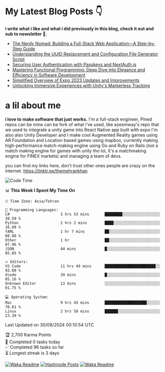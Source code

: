 # My Latest Blog Posts 👇
**i write what i like and what i did previously in this blog, check it out and sub to newsletter 🫡.**

<!-- HASHNODE_BLOG:START -->
- [The Nerdy Nomad: Building a Full-Stack Web Application—A Step-by-Step Guide](https://themehrankhan.hashnode.dev/the-nerdy-nomad-building-a-full-stack-web-applicationa-step-by-step-guide)
- [Understanding the UUID Replacement and Configuration File Generator Script](https://themehrankhan.hashnode.dev/understanding-the-uuid-replacement-and-configuration-file-generator-script)
- [Securing User Authentication with Passkeys and NextAuth.js](https://themehrankhan.hashnode.dev/securing-user-authentication-with-passkeys-and-nextauthjs)
- [Mastering Functional Programming: Deep Dive into Elegance and Efficiency in Software Development](https://themehrankhan.hashnode.dev/mastering-functional-programming-deep-dive-into-elegance-and-efficiency-in-software-development)
- [Simplified Overview of Expo 2023 Updates and Improvements](https://themehrankhan.hashnode.dev/expo-2023-updates-and-features-summary)
- [Unlocking Immersive Experiences with Unity's Markerless Tracking](https://themehrankhan.hashnode.dev/unlocking-immersive-experiences-with-unitys-markerless-tracking)

<!-- HASHNODE_BLOG:END -->

# a lil about me
**i love to make  software that just works.**
I'm a full-stack engineer, Pined repos can be mine can be fork of what i've used, like azesmway's repo that we used to integrate a unity game into React Native app built with expo I'm also also Unity Developer and I make cool Augmented Reality games using AR Foundation and Location based games using mapbox, currently making high-performance match-making engine using Go and Ruby on Rails (not a match making engine for games with unity tho lol, it's a matchmaking engine for FINEX markets) and managing a team of devs.

you can find my links here, don't trust other ones people are crazy on the internet.
https://linktr.ee/themehrankhan

<!--START_SECTION:waka-->
![Code Time](http://img.shields.io/badge/Code%20Time-608%20hrs-blue)

📊 **This Week I Spent My Time On** 

```text
🕑︎ Time Zone: Asia/Tehran

💬 Programming Languages: 
C#                       3 hrs 53 mins       ████████░░░░░░░░░░░░░░░░░   30.59 % 
Python                   2 hrs 2 mins        ████░░░░░░░░░░░░░░░░░░░░░   16.09 % 
YAML                     1 hr 7 mins         ██░░░░░░░░░░░░░░░░░░░░░░░   08.88 % 
Other                    1 hr                ██░░░░░░░░░░░░░░░░░░░░░░░   07.96 % 
JSON                     44 mins             █░░░░░░░░░░░░░░░░░░░░░░░░   05.85 % 

🔥 Editors: 
VS Code                  11 hrs 49 mins      ███████████████████████░░   93.09 % 
Xcode                    39 mins             █░░░░░░░░░░░░░░░░░░░░░░░░   05.16 % 
Unknown Editor           13 mins             ░░░░░░░░░░░░░░░░░░░░░░░░░   01.75 % 

💻 Operating System: 
Mac                      9 hrs 43 mins       ███████████████████░░░░░░   76.61 % 
Linux                    2 hrs 58 mins       ██████░░░░░░░░░░░░░░░░░░░   23.39 % 
```


 Last Updated on 30/08/2024 00:10:54 UTC
<!--END_SECTION:waka-->

<!-- TODO-IST:START -->
🏆  2,700 Karma Points           
🌸  Completed 0 tasks today           
✅  Completed 96 tasks so far           
⏳  Longest streak is 3 days
<!-- TODO-IST:END -->

[![Waka Readme](https://github.com/TheMehranKhan/themehrankhan/actions/workflows/main.yml/badge.svg)](https://github.com/TheMehranKhan/themehrankhan/actions/workflows/main.yml)
[![Hashnode Posts](https://github.com/TheMehranKhan/themehrankhan/actions/workflows/hashnode.yml/badge.svg)](https://github.com/TheMehranKhan/themehrankhan/actions/workflows/hashnode.yml)
[![Waka Readme](https://github.com/TheMehranKhan/themehrankhan/actions/workflows/waka.yml/badge.svg)](https://github.com/TheMehranKhan/themehrankhan/actions/workflows/waka.yml)
